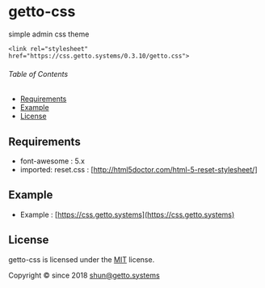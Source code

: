 # getto-css

simple admin css theme

```
<link rel="stylesheet" href="https://css.getto.systems/0.3.10/getto.css">
```


###### Table of Contents

- [Requirements](#Requirements)
- [Example](#Example)
- [License](#License)

<a id="Requirements"></a>
## Requirements

- font-awesome : 5.x
- imported: reset.css : [http://html5doctor.com/html-5-reset-stylesheet/]


<a id="Example"></a>
## Example

* Example : [https://css.getto.systems](https://css.getto.systems)


<a id="License"></a>
## License

getto-css is licensed under the [MIT](LICENSE) license.

Copyright &copy; since 2018 shun@getto.systems
